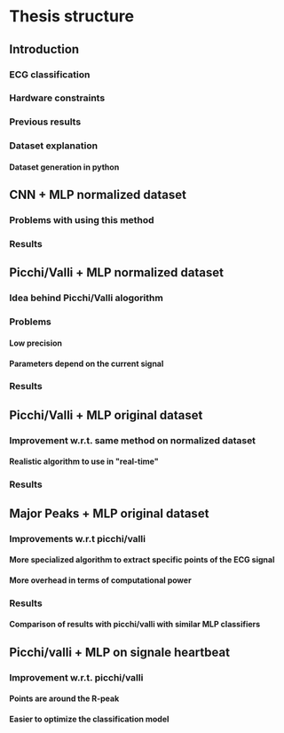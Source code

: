 # Thesis structure

## Introduction
### ECG classification
### Hardware constraints
### Previous results
### Dataset explanation
#### Dataset generation in python

## CNN + MLP normalized dataset
### Problems with using this method
### Results

## Picchi/Valli + MLP normalized dataset
### Idea behind Picchi/Valli alogorithm
### Problems
#### Low precision
#### Parameters depend on the current signal
### Results

## Picchi/Valli + MLP original dataset
### Improvement w.r.t. same method on normalized dataset
#### Realistic algorithm to use in "real-time"
### Results

## Major Peaks + MLP original dataset
### Improvements w.r.t picchi/valli
#### More specialized algorithm to extract specific points of the ECG signal
#### More overhead in terms of computational power
### Results
#### Comparison of results with picchi/valli with similar MLP classifiers

## Picchi/valli + MLP on signale heartbeat
### Improvement w.r.t. picchi/valli
#### Points are around the R-peak
#### Easier to optimize the classification model

